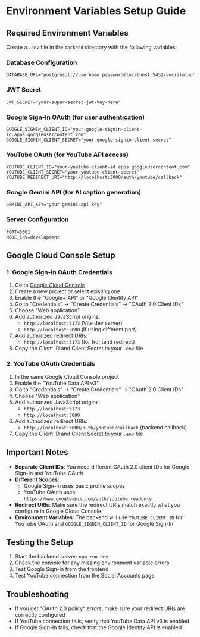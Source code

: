 # Environment Variables Setup Guide

## Required Environment Variables

Create a `.env` file in the `backend` directory with the following variables:

### Database Configuration
```env
DATABASE_URL="postgresql://username:password@localhost:5432/socialmind"
```

### JWT Secret
```env
JWT_SECRET="your-super-secret-jwt-key-here"
```

### Google Sign-In OAuth (for user authentication)
```env
GOOGLE_SIGNIN_CLIENT_ID="your-google-signin-client-id.apps.googleusercontent.com"
GOOGLE_SIGNIN_CLIENT_SECRET="your-google-signin-client-secret"
```

### YouTube OAuth (for YouTube API access)
```env
YOUTUBE_CLIENT_ID="your-youtube-client-id.apps.googleusercontent.com"
YOUTUBE_CLIENT_SECRET="your-youtube-client-secret"
YOUTUBE_REDIRECT_URI="http://localhost:3000/auth/youtube/callback"
```

### Google Gemini API (for AI caption generation)
```env
GEMINI_API_KEY="your-gemini-api-key"
```

### Server Configuration
```env
PORT=3001
NODE_ENV=development
```

## Google Cloud Console Setup

### 1. Google Sign-In OAuth Credentials
1. Go to [Google Cloud Console](https://console.cloud.google.com/)
2. Create a new project or select existing one
3. Enable the "Google+ API" or "Google Identity API"
4. Go to "Credentials" → "Create Credentials" → "OAuth 2.0 Client IDs"
5. Choose "Web application"
6. Add authorized JavaScript origins:
   - `http://localhost:5173` (Vite dev server)
   - `http://localhost:3000` (if using different port)
7. Add authorized redirect URIs:
   - `http://localhost:5173` (for frontend redirect)
8. Copy the Client ID and Client Secret to your `.env` file

### 2. YouTube OAuth Credentials
1. In the same Google Cloud Console project
2. Enable the "YouTube Data API v3"
3. Go to "Credentials" → "Create Credentials" → "OAuth 2.0 Client IDs"
4. Choose "Web application"
5. Add authorized JavaScript origins:
   - `http://localhost:5173`
   - `http://localhost:3000`
6. Add authorized redirect URIs:
   - `http://localhost:3000/auth/youtube/callback` (backend callback)
7. Copy the Client ID and Client Secret to your `.env` file

## Important Notes

- **Separate Client IDs**: You need different OAuth 2.0 client IDs for Google Sign-In and YouTube OAuth
- **Different Scopes**: 
  - Google Sign-In uses basic profile scopes
  - YouTube OAuth uses `https://www.googleapis.com/auth/youtube.readonly`
- **Redirect URIs**: Make sure the redirect URIs match exactly what you configure in Google Cloud Console
- **Environment Variables**: The backend will use `YOUTUBE_CLIENT_ID` for YouTube OAuth and `GOOGLE_SIGNIN_CLIENT_ID` for Google Sign-In

## Testing the Setup

1. Start the backend server: `npm run dev`
2. Check the console for any missing environment variable errors
3. Test Google Sign-In from the frontend
4. Test YouTube connection from the Social Accounts page

## Troubleshooting

- If you get "OAuth 2.0 policy" errors, make sure your redirect URIs are correctly configured
- If YouTube connection fails, verify that YouTube Data API v3 is enabled
- If Google Sign-In fails, check that the Google Identity API is enabled 